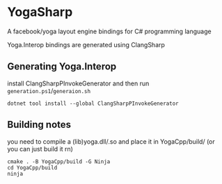 # YogaSharp
A facebook/yoga layout engine bindings for C# programming language

Yoga.Interop bindings are generated using ClangSharp

## Generating Yoga.Interop
install ClangSharpPInvokeGenerator and then run `generation.ps1`/`generaion.sh`
```shell
dotnet tool install --global ClangSharpPInvokeGenerator
```
## Building notes
you need to compile a (lib)yoga.dll/.so and place it in YogaCpp/build/ (or you can just build it rn)
```shell
cmake . -B YogaCpp/build -G Ninja
cd YogaCpp/build 
ninja
```